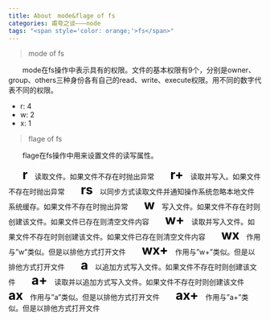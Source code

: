 ```yaml
---
title: About　mode&flage of fs
categories: 甫夸之谈———node
tags: "<span style='color: orange;'>fs</span>"
---
```


>mode of fs

　　mode在fs操作中表示具有的权限。文件的基本权限有9个，分别是owner、group、others三种身份各有自己的read、write、execute权限。用不同的数字代表不同的权限。
+	r: 4
+	w: 2
+	x: 1

>flage of fs

　　flage在fs操作中用来设置文件的读写属性。
<!---more--->
　　<b style="color:black;font-size:25px;">r</b>　读取文件。如果文件不存在时抛出异常
　　<b style="color:black;font-size:25px;">r+</b>　读取并写入。如果文件不存在时抛出异常
　　<b style="color:black;font-size:25px;">rs</b>　以同步方式读取文件并通知操作系统忽略本地文件系统缓存。如果文件不存在时抛出异常
　　<b style="color:black;font-size:25px;">w</b>　写入文件。如果文件不存在时则创建该文件。如果文件已存在则清空文件内容
　　<b style="color:black;font-size:25px;">w+</b>　读取并写入文件。如果文件不存在时则创建该文件。如果文件已存在则清空文件内容
　　<b style="color:black;font-size:25px;">wx</b>　作用与”w”类似。但是以排他方式打开文件
　　<b style="color:black;font-size:25px;">wx+</b>　作用与”w+”类似。但是以排他方式打开文件
　　<b style="color:black;font-size:25px;">a</b>　以追加方式写入文件。如果文件不存在时则创建该文件
　　<b style="color:black;font-size:25px;">a+</b>　读取并以追加方式写入文件。如果文件不存在时则创建该文件
　　<b style="color:black;font-size:25px;">ax</b>　作用与”a”类似。但是以排他方式打开文件
　　<b style="color:black;font-size:25px;">ax+</b>　作用与”a+”类似。但是以排他方式打开文件	